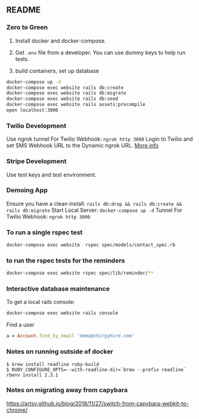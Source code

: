 ## README

### Zero to Green

1. Install docker and docker-compose.

2. Get `.env` file from a developer. You can use dummy keys to help run tests.
3. build containers, set up database
```bash
docker-compose up -d
docker-compose exec website rails db:create
docker-compose exec website rails db:migrate
docker-compose exec website rails db:seed
docker-compose exec website rails assets:precompile
open localhost:3000
```

### Twilio Development

Use ngrok tunnel For Twilio Webhook:
`ngrok http 3000`
Login to Twilio and set SMS Webhook URL to the Dynamic ngrok URL. [More info](https://www.twilio.com/blog/2013/10/test-your-webhooks-locally-with-ngrok.html)

### Stripe Development

Use test keys and test environment.

### Demoing App

Ensure you have a clean install:
`rails db:drop && rails db:create && rails db:migrate`
Start Local Server:
`docker-compose up -d`
Tunnel For Twilio Webhook:
`ngrok http 3000`

### To run a single rspec test

```bash
docker-compose exec website  rspec spec/models/contact_spec.rb
```

### to run the rspec tests for the reminders

```bash
docker-compose exec website rspec spec/lib/reminder/**
```

### Interactive database maintenance

To get a local rails console:

```bash
docker-compose exec website rails console
```

Find a user

```ruby
a = Account.find_by_email 'demo@chirpyhire.com'
```

### Notes on running outside of docker

    $ brew install readline ruby-build
    $ RUBY_CONFIGURE_OPTS=--with-readline-dir=`brew --prefix readline` rbenv install 2.3.1

### Notes on migrating away from capybara

https://artsy.github.io/blog/2018/11/27/switch-from-capybara-webkit-to-chrome/